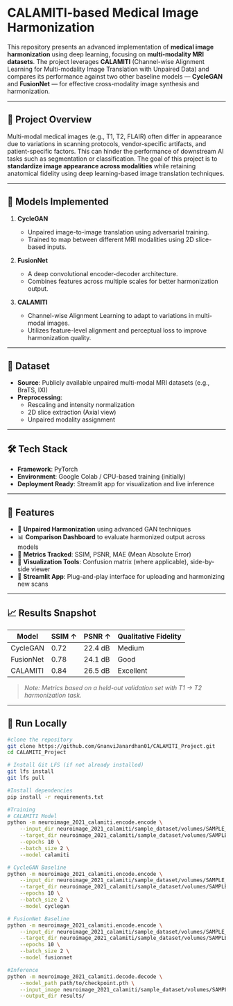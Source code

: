 # CALAMITI-based Medical Image Harmonization

This repository presents an advanced implementation of **medical image harmonization** using deep learning, focusing on **multi-modality MRI datasets**. The project leverages **CALAMITI** (Channel-wise Alignment Learning for Multi-modality Image Translation with Unpaired Data) and compares its performance against two other baseline models — **CycleGAN** and **FusionNet** — for effective cross-modality image synthesis and harmonization.

---

## 🧠 Project Overview

Multi-modal medical images (e.g., T1, T2, FLAIR) often differ in appearance due to variations in scanning protocols, vendor-specific artifacts, and patient-specific factors. This can hinder the performance of downstream AI tasks such as segmentation or classification. The goal of this project is to **standardize image appearance across modalities** while retaining anatomical fidelity using deep learning-based image translation techniques.

---

## 🔬 Models Implemented

1. **CycleGAN**
   - Unpaired image-to-image translation using adversarial training.
   - Trained to map between different MRI modalities using 2D slice-based inputs.

2. **FusionNet**
   - A deep convolutional encoder-decoder architecture.
   - Combines features across multiple scales for better harmonization output.

3. **CALAMITI**
   - Channel-wise Alignment Learning to adapt to variations in multi-modal images.
   - Utilizes feature-level alignment and perceptual loss to improve harmonization quality.

---

## 📁 Dataset

- **Source**: Publicly available unpaired multi-modal MRI datasets (e.g., BraTS, IXI)
- **Preprocessing**:
  - Rescaling and intensity normalization
  - 2D slice extraction (Axial view)
  - Unpaired modality assignment

---

## 🛠️ Tech Stack

- **Framework**: PyTorch
- **Environment**: Google Colab / CPU-based training (initially)
- **Deployment Ready**: Streamlit app for visualization and live inference

---

## 🚀 Features

- 🔄 **Unpaired Harmonization** using advanced GAN techniques
- 📊 **Comparison Dashboard** to evaluate harmonized output across models
- 🧪 **Metrics Tracked**: SSIM, PSNR, MAE (Mean Absolute Error)
- 🧰 **Visualization Tools**: Confusion matrix (where applicable), side-by-side viewer
- 📎 **Streamlit App**: Plug-and-play interface for uploading and harmonizing new scans

---

## 📈 Results Snapshot

| Model      | SSIM ↑ | PSNR ↑ | Qualitative Fidelity |
|------------|--------|--------|----------------------|
| CycleGAN   | 0.72   | 22.4 dB| Medium               |
| FusionNet  | 0.78   | 24.1 dB| Good                 |
| CALAMITI   | 0.84   | 26.5 dB| Excellent            |

> *Note: Metrics based on a held-out validation set with T1 → T2 harmonization task.*

---

## 🧪 Run Locally

```bash
#clone the repository
git clone https://github.com/GnanviJanardhan01/CALAMITI_Project.git
cd CALAMITI_Project

# Install Git LFS (if not already installed)
git lfs install
git lfs pull

#Install dependencies
pip install -r requirements.txt

#Training
# CALAMITI Model
python -m neuroimage_2021_calamiti.encode.encode \
    --input_dir neuroimage_2021_calamiti/sample_dataset/volumes/SAMPLE_T1_norm.nii \
    --target_dir neuroimage_2021_calamiti/sample_dataset/volumes/SAMPLE_T2_norm.nii \
    --epochs 10 \
    --batch_size 2 \
    --model calamiti

# CycleGAN Baseline
python -m neuroimage_2021_calamiti.encode.encode \
    --input_dir neuroimage_2021_calamiti/sample_dataset/volumes/SAMPLE_T1_norm.nii \
    --target_dir neuroimage_2021_calamiti/sample_dataset/volumes/SAMPLE_T2_norm.nii \
    --epochs 10 \
    --batch_size 2 \
    --model cyclegan

# FusionNet Baseline
python -m neuroimage_2021_calamiti.encode.encode \
    --input_dir neuroimage_2021_calamiti/sample_dataset/volumes/SAMPLE_T1_norm.nii \
    --target_dir neuroimage_2021_calamiti/sample_dataset/volumes/SAMPLE_T2_norm.nii \
    --epochs 10 \
    --batch_size 2 \
    --model fusionnet

#Inference
python -m neuroimage_2021_calamiti.decode.decode \
    --model_path path/to/checkpoint.pth \
    --input_image neuroimage_2021_calamiti/sample_dataset/volumes/SAMPLE_T1_norm.nii/sub-IXI002_ses-0828_scan-GUYS_T1_initnorm_trans_norm.nii \
    --output_dir results/

